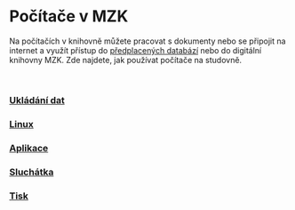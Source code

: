 # Počítače v MZK

Na počítačích v knihovně můžete pracovat s dokumenty nebo se připojit na internet a využít přístup do 
<a class="external" href="https://www.mzk.cz/katalogy-databaze/databaze" target="_blank">předplacených databází</a>
nebo do digitální knihovny MZK.
Zde najdete, jak používat počítače na studovně. 

<br>

### [Ukládání dat](/cs/ukladani-dat)
### [Linux](/cs/linux)
### [Aplikace](/cs/aplikace)
### [Sluchátka](/cs/sluchatka)
### [Tisk](/cs/tisk)
